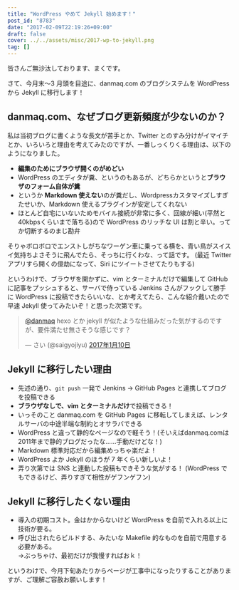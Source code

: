 ```yaml
---
title: "WordPress やめて Jekyll 始めます！"
post_id: "8783"
date: "2017-02-09T22:19:26+09:00"
draft: false
cover: ../../assets/misc/2017-wp-to-jekyll.png
tag: []
---
```


皆さんご無沙汰しております、まくです。

さて、今月末～3 月頭を目途に、danmaq.com のブログシステムを WordPress から Jekyll に移行します！

## danmaq.com、なぜブログ更新頻度が少ないのか？

私は当初ブログに書くような長文が苦手とか、Twitter とのすみ分けがイマイチとか、いろいろと理由を考えてみたのですが、<!-- more -->一番しっくりくる理由は、以下のようになりました。

* **編集のためにブラウザ開くのがめどい**
* WordPress のエディタが糞、というのもあるが、どちらかというと**ブラウザのフォーム自体が糞**
* というか **Markdown 使えない**のが糞だし、Wordpressカスタマイズしすぎたせいか、Markdown 使えるプラグインが安定してくれない
* ほとんど自宅にいないためモバイル接続が非常に多く、回線が細い(平然と40kbpsくらいまで落ちる)ので WordPress のリッチな UI は割と辛い。ってか切断するのまじ勘弁

そりゃボロボロでエンストしがちなワーゲン車に乗ってる横を、青い鳥がスイスイ気持ちよさそうに飛んでたら、そっちに行くわな、って話です。
(最近 Twitter アプリすら開くの億劫になって、Siri にツイートさせてたりもする)

というわけで、ブラウザを開かずに、vim とターミナルだけで編集して GitHub に記事をプッシュすると、サーバで侍っている Jenkins さんがフックして勝手に WordPress に投稿できたらいいな、とか考えてたら、こんな紹介戴いたので早速 Jekyll 使ってみたいぞ！と思った次第です。

> [@danmaq](https://twitter.com/danmaq) hexo とか jekyll が似たような仕組みだった気がするのですが、要件満たせ無さそうな感じです？
>
> — さい (@saigyojiyu) [2017年1月10日](https://twitter.com/saigyojiyu/status/818766546700861441)

## Jekyll に移行したい理由

* 先述の通り、`git push` 一発で Jenkins → GitHub Pages と連携してブログを投稿できる
* **ブラウザなしで、vim とターミナルだけ**で投稿できる！
* いっそのこと danmaq.com を GitHub Pages に移転してしまえば、レンタルサーバの中途半端な制約とオサラバできる
* WordPress と違って静的なページなので軽そう！(そいえばdanmaq.comは2011年まで静的ブログだったな……手動だけどな！)
* Markdown 標準対応だから編集めっちゃ楽だよ！
* WordPress よか Jekyll のほうが 7 年くらい新しいよ！
* 弄り次第では SNS と連動した投稿もできそうな気がする！ (WordPress でもできるけど、弄りすぎて相性がゲフンゲフン)

## Jekyll に移行したくない理由

* 導入の初期コスト。金はかからないけど WordPress を自前で入れる以上に技術が要る。
* 呼び出されたらビルドする、みたいな Makefile 的なものを自前で用意する必要がある。  
  →ぶっちゃけ、最初だけが我慢すればおｋ！

というわけで、今月下旬あたりからページが工事中になったりすることがありますが、ご理解ご容赦お願いします！
